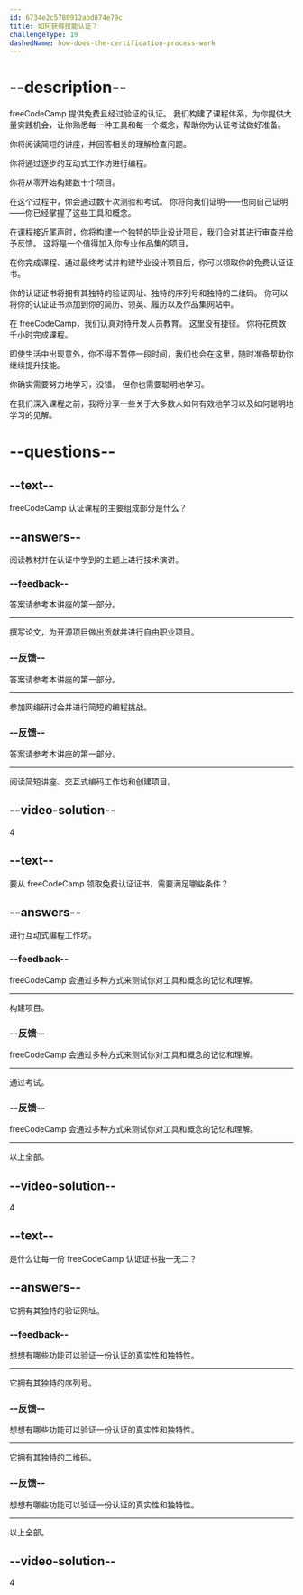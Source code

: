```yaml
---
id: 6734e2c5780912abd874e79c
title: 如何获得技能认证？
challengeType: 19
dashedName: how-does-the-certification-process-work
---
```


# --description--

freeCodeCamp 提供免费且经过验证的认证。 我们构建了课程体系，为你提供大量实践机会，让你熟悉每一种工具和每一个概念，帮助你为认证考试做好准备。

你将阅读简短的讲座，并回答相关的理解检查问题。

你将通过逐步的互动式工作坊进行编程。

你将从零开始构建数十个项目。

在这个过程中，你会通过数十次测验和考试。 你将向我们证明——也向自己证明——你已经掌握了这些工具和概念。

在课程接近尾声时，你将构建一个独特的毕业设计项目，我们会对其进行审查并给予反馈。 这将是一个值得加入你专业作品集的项目。

在你完成课程、通过最终考试并构建毕业设计项目后，你可以领取你的免费认证证书。

你的认证证书将拥有其独特的验证网址、独特的序列号和独特的二维码。 你可以将你的认证证书添加到你的简历、领英、履历以及作品集网站中。

在 freeCodeCamp，我们认真对待开发人员教育。 这里没有捷径。 你将花费数千小时完成课程。

即使生活中出现意外，你不得不暂停一段时间，我们也会在这里，随时准备帮助你继续提升技能。

你确实需要努力地学习，没错。 但你也需要聪明地学习。

在我们深入课程之前，我将分享一些关于大多数人如何有效地学习以及如何聪明地学习的见解。

# --questions--

## --text--

freeCodeCamp 认证课程的主要组成部分是什么？

## --answers--

阅读教材并在认证中学到的主题上进行技术演讲。

### --feedback--

答案请参考本讲座的第一部分。

---

撰写论文，为开源项目做出贡献并进行自由职业项目。

### --反馈--

答案请参考本讲座的第一部分。

---

参加网络研讨会并进行简短的编程挑战。

### --反馈--

答案请参考本讲座的第一部分。

---

阅读简短讲座、交互式编码工作坊和创建项目。

## --video-solution--

4

## --text--

要从 freeCodeCamp 领取免费认证证书，需要满足哪些条件？

## --answers--

进行互动式编程工作坊。

### --feedback--

freeCodeCamp 会通过多种方式来测试你对工具和概念的记忆和理解。

---

构建项目。

### --反馈--

freeCodeCamp 会通过多种方式来测试你对工具和概念的记忆和理解。

---

通过考试。

### --反馈--

freeCodeCamp 会通过多种方式来测试你对工具和概念的记忆和理解。

---

以上全部。

## --video-solution--

4

## --text--

是什么让每一份 freeCodeCamp 认证证书独一无二？

## --answers--

它拥有其独特的验证网址。

### --feedback--

想想有哪些功能可以验证一份认证的真实性和独特性。

---

它拥有其独特的序列号。

### --反馈--

想想有哪些功能可以验证一份认证的真实性和独特性。

---

它拥有其独特的二维码。

### --反馈--

想想有哪些功能可以验证一份认证的真实性和独特性。

---

以上全部。

## --video-solution--

4
